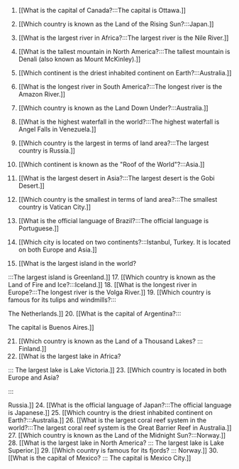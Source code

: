 1. [[What is the capital of Canada?:::The capital is Ottawa.]]
2. [[Which country is known as the Land of the Rising Sun?:::Japan.]]
3. [[What is the largest river in Africa?:::The largest river is the Nile River.]]
4. [[What is the tallest mountain in North America?:::The tallest mountain is Denali (also known as Mount McKinley).]]
5. [[Which continent is the driest inhabited continent on Earth?:::Australia.]]
6. [[What is the longest river in South America?:::The longest river is the Amazon River.]]
7. [[Which country is known as the Land Down Under?:::Australia.]]
8. [[What is the highest waterfall in the world?:::The highest waterfall is Angel Falls in Venezuela.]]
9. [[Which country is the largest in terms of land area?:::The largest country is Russia.]]

11. [[Which continent is known as the "Roof of the World"?:::Asia.]]
12. [[What is the largest desert in Asia?:::The largest desert is the Gobi Desert.]]
13. [[Which country is the smallest in terms of land area?:::The smallest country is Vatican City.]]
14. [[What is the official language of Brazil?:::The official language is Portuguese.]]
15. [[Which city is located on two continents?:::Istanbul, Turkey. It is located on both Europe and Asia.]]
16. [[What is the largest island in the world?

:::The largest island is Greenland.]]
17. [[Which country is known as the Land of Fire and Ice?:::Iceland.]]
18. [[What is the longest river in Europe?:::The longest river is the Volga River.]]
19. [[Which country is famous for its tulips and windmills?:::

The Netherlands.]]
20. [[What is the capital of Argentina?:::

The capital is Buenos Aires.]]

21. [[Which country is known as the Land of a Thousand Lakes? ::: Finland.]]
22. [[What is the largest lake in Africa?

::: The largest lake is Lake Victoria.]]
23. [[Which country is located in both Europe and Asia?

:::

Russia.]]
24. [[What is the official language of Japan?:::The official language is Japanese.]]
25. [[Which country is the driest inhabited continent on Earth?:::Australia.]]
26. [[What is the largest coral reef system in the world?:::The largest coral reef system is the Great Barrier Reef in Australia.]]
27. [[Which country is known as the Land of the Midnight Sun?:::Norway.]]
28. [[What is the largest lake in North America? ::: The largest lake is Lake Superior.]]
29. [[Which country is famous for its fjords? ::: Norway.]]
30. [[What is the capital of Mexico? ::: The capital is Mexico City.]]